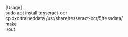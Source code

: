 [Usage]  
sudo apt install tesseract-ocr  
cp xxx.traineddata /usr/share/tesseract-ocr/5/tessdata/  
make  
./out  
